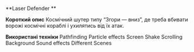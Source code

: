 **Laser Defender **

**Короткий опис**
Космічний шутер типу “Згори — вниз”, де треба вбивати ворожі космічні кораблі і ухилятись від їх атак.

**Використані техніки**
Pathfinding
Particle effects
Screen Shake
Scrolling Background
Sound effects
Different Scenes
